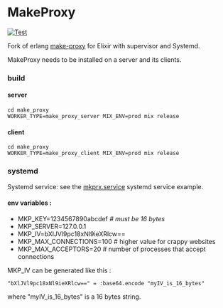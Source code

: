 # MakeProxy
[![Test](https://github.com/bougueil/make_proxy/actions/workflows/ci.yml/badge.svg)](https://github.com/bougueil/make_proxy/actions/workflows/ci.yml)

Fork of erlang [make-proxy](https://github.com/yueyoum/make-proxy) for Elixir with supervisor and Systemd.

MakeProxy needs to be installed on a server and its clients.



### build
#### server
```
cd make_proxy
WORKER_TYPE=make_proxy_server MIX_ENV=prod mix release
```
#### client
```
cd make_proxy
WORKER_TYPE=make_proxy_client MIX_ENV=prod mix release
```



### systemd

Systemd service: see the [mkprx.service](systemd/mkprx.service) systemd service example.

#### env variables :
- MKP_KEY=1234567890abcdef         *# must be 16 bytes*
- MKP_SERVER=127.0.0.1
- MKP_IV=bXlJVl9pc18xNl9ieXRlcw==
- MKP_MAX_CONNECTIONS=100	# higher value for crappy websites
- MKP_MAX_ACCEPTORS=20		# number of processes that accept connections

MKP_IV can be generated like this :
```
"bXlJVl9pc18xNl9ieXRlcw==" = :base64.encode "myIV_is_16_bytes"
```
where "myIV_is_16_bytes" is a 16 bytes string.
